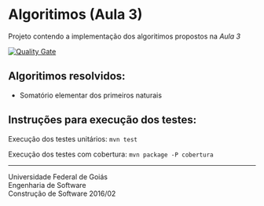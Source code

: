 # Algoritimos (Aula 3)

Projeto contendo a implementação dos algoritimos propostos na *Aula 3*

[![Quality Gate](https://sonarqube.com/api/badges/gate?key=br.ufg.cs.cleydsonjr:cs20162-aula03)](https://sonarqube.com/dashboard/index?id=br.ufg.cs.cleydsonjr%3Acs20162-aula03)

## Algoritimos resolvidos:
* Somatório elementar dos primeiros naturais

## Instruções para execução dos testes:
Execução dos testes unitários:
`mvn test`

Execução dos testes com cobertura:
`mvn package -P cobertura`

----------
Universidade Federal de Goiás  
Engenharia de Software  
Construção de Software 2016/02  
